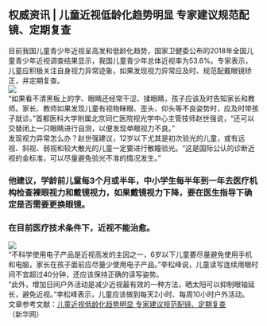 ## 权威资讯 | 儿童近视低龄化趋势明显 专家建议规范配镜、定期复查  
目前我国儿童青少年近视呈高发和低龄化趋势，国家卫健委公布的2018年全国儿童青少年近视调查结果显示，我国儿童青少年总体近视率为53.6%。专家表示，儿童应积极关注自身视力异常迹象，如果发现视力异常应及时、规范配戴眼镜矫正，并定期复查。  
![](http://cdncms.v-keep.cn/wp-content/uploads/2019/12/timgss-1024x809.jpg)  
“如果看不清黑板上的字、眼睛还经常干涩、揉眼睛，孩子应该及时告知家长和教师。家长、教师如果发现儿童有视物眯眼、歪头、仰头等不良姿势时，应及时带孩子就诊。”首都医科大学附属北京同仁医院视光学中心主管技师赵世强说，“还可以交替闭上一只眼睛进行自测，以便发现单眼视力不良。”  
发现视力异常怎么办？赵世强建议，12岁以下尤其是初次验光的儿童，或有远视、斜视、弱视和较大散光的儿童一定要进行散瞳验光。“这是国际公认的诊断近视的金标准，可以尽量避免验光不准的情况发生。”  
### 他建议，学龄前儿童每3个月或半年，中小学生每半年到一年去医疗机构检查裸眼视力和戴镜视力，如果戴镜视力下降，要在医生指导下确定是否需要更换眼镜。  
### 在目前医疗技术条件下，近视不能治愈。  
![](http://cdncms.v-keep.cn/wp-content/uploads/2019/12/tt-1024x683.jpg)  
“不科学使用电子产品是近视高发的主因之一，6岁以下儿童要尽量避免使用手机和电脑，家长在孩子面前应尽量少使用电子产品。”李松峰说，儿童读写连续用眼时间不宜超过40分钟，还应该保持正确的读写姿势。  
“此外，增加日间户外活动是减少近视最有效的一种方法，晒太阳可以抑制眼轴延长，避免近视。”李松峰表示，儿童应该做到每天2小时、每周10小时户外活动。  
文章参考文献：<a href="http://www.xiongan.gov.cn/2019-12/05/c_1210382231.htm">儿童近视低龄化趋势明显 专家建议规范配镜、定期复查</a>（新华网）  
